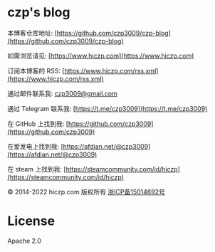 # czp's blog

本博客仓库地址: [https://github.com/czp3009/czp-blog](https://github.com/czp3009/czp-blog)

如需浏览请见: [https://www.hiczp.com](https://www.hiczp.com)

订阅本博客的 RSS: [https://www.hiczp.com/rss.xml](https://www.hiczp.com/rss.xml)

通过邮件联系我: [czp3009@gmail.com](mailto:czp3009@gmail.com)

通过 Telegram 联系我: [https://t.me/czp3009](https://t.me/czp3009)

在 GitHub 上找到我: [https://github.com/czp3009](https://github.com/czp3009)

在爱发电上找到我: [https://afdian.net/@czp3009](https://afdian.net/@czp3009)

在 steam 上找到我: [https://steamcommunity.com/id/hiczp](https://steamcommunity.com/id/hiczp)

© 2014-2022 hiczp.com 版权所有 [浙ICP备15014692号](https://beian.miit.gov.cn)

# License
Apache 2.0
